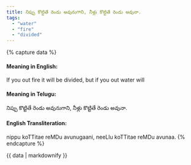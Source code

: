 ```yaml
---
title: నిప్పు కొట్టితే రెండు అవునుగాని, నీళ్లు కొట్టితే రెండు అవునా.
tags:
  - "water"
  - "fire"
  - "divided"
---
```


{% capture data %}
#### Meaning in English:
If you out fire it will be divided, but if you out water will

#### Meaning in Telugu:
నిప్పు కొట్టితే రెండు అవునుగాని, నీళ్లు కొట్టితే రెండు అవునా.

#### English Transliteration:
nippu koTTitae reMDu avunugaani, neeLlu koTTitae reMDu avunaa.
{% endcapture %}

{{ data | markdownify }}

